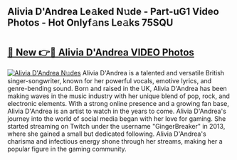## Alivia D'Andrea Le𝚊ked N𝚞de - Part-uG1 Video Photos - Hot Onlyf𝚊ns Le𝚊ks 75SQU

# <h2><a href="http://ab45355.deff.icu/?id=Alivia+D%27Andrea">🔗 New 👉🔴 Alivia D'Andrea VIDEO Photos</a></h2>

[![Alivia D'Andrea N𝚞des](https://i.imgur.com/rIISA9y.gif)](http://ab45355.deff.icu/?id=Alivia+D%27Andrea)
Alivia D'Andrea is a talented and versatile British singer-songwriter, known for her powerful vocals, emotive lyrics, and genre-bending sound. Born and raised in the UK, Alivia D'Andrea has been making waves in the music industry with her unique blend of pop, rock, and electronic elements. With a strong online presence and a growing fan base, Alivia D'Andrea is an artist to watch in the years to come. Alivia D'Andrea's journey into the world of social media began with her love for gaming. She started streaming on Twitch under the username "GingerBreaker" in 2013, where she gained a small but dedicated following. Alivia D'Andrea's charisma and infectious energy shone through her streams, making her a popular figure in the gaming community.
